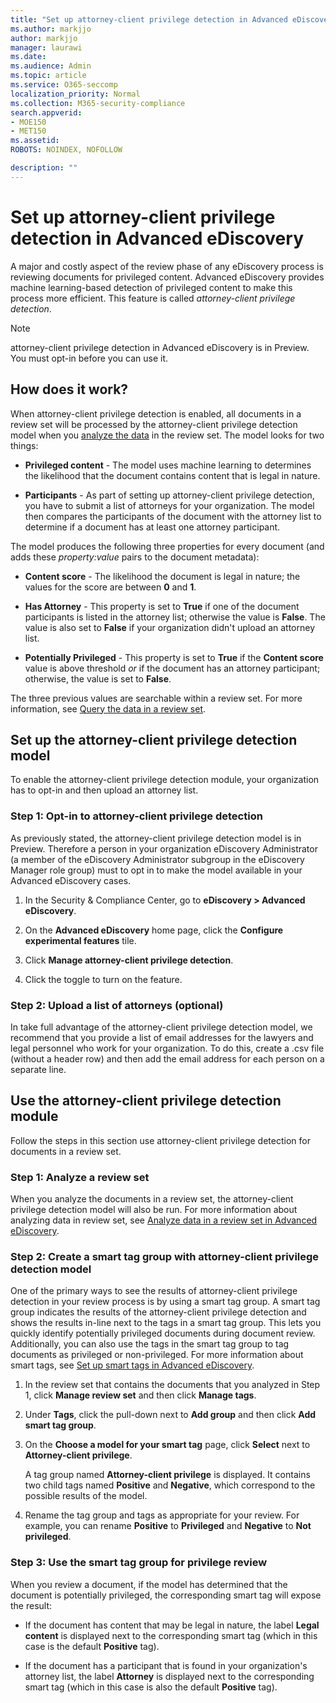 ```yaml
---
title: "Set up attorney-client privilege detection in Advanced eDiscovery"
ms.author: markjjo
author: markjjo
manager: laurawi
ms.date: 
ms.audience: Admin
ms.topic: article
ms.service: O365-seccomp
localization_priority: Normal
ms.collection: M365-security-compliance 
search.appverid: 
- MOE150
- MET150
ms.assetid: 
ROBOTS: NOINDEX, NOFOLLOW 

description: ""
---
```


# Set up attorney-client privilege detection in Advanced eDiscovery

A major and costly aspect of the review phase of any eDiscovery process is reviewing documents for privileged content. Advanced eDiscovery provides machine learning-based detection of privileged content to make this process more efficient. This feature is called *attorney-client privilege detection*.

> [!NOTE]
> attorney-client privilege detection in Advanced eDiscovery is in Preview. You must opt-in before you can use it.

## How does it work?

When attorney-client privilege detection is enabled, all documents in a review set will be processed by the attorney-client privilege detection model when you [ analyze the data](analyzing-data-in-review-set.md) in the review set. The model looks for two things:

- **Privileged content** - The model uses machine learning to determines the likelihood that the document contains content that is legal in nature.

- **Participants** - As part of setting up attorney-client privilege detection, you have to submit a list of attorneys for your organization. The model then compares the participants of the document with the attorney list to determine if a document has at least one attorney participant.

The model produces the following three properties for every document (and adds these *property:value* pairs to the document metadata):

- **Content score** - The likelihood the document is legal in nature; the values for the score are between **0** and **1**.

- **Has Attorney** - This property is set to **True** if one of the document participants is listed in the attorney list; otherwise the value is **False**. The value is also set to **False** if your organization didn't upload an attorney list.

- **Potentially Privileged** - This property is set to **True** if the **Content score** value is above threshold *or* if the document has an attorney participant; otherwise, the value is set to **False**.

The three previous values are searchable within a review set. For more information, see [Query the data in a review set](review-set-search.md).

## Set up the attorney-client privilege detection model

To enable the attorney-client privilege detection module, your organization has to opt-in and then upload an attorney list.

### Step 1: Opt-in to attorney-client privilege detection

As previously stated, the attorney-client privilege detection model is in Preview. Therefore a person in your organization eDiscovery Administrator (a member of the eDiscovery Administrator subgroup in the eDiscovery Manager role group) must to opt in to make the model available in your Advanced eDiscovery cases.

1. In the Security & Compliance Center, go to **eDiscovery > Advanced eDiscovery**.

2. On the **Advanced eDiscovery** home page, click the **Configure experimental features** tile.

3. Click **Manage attorney-client privilege detection**.

4. Click the toggle to turn on the feature.

### Step 2: Upload a list of attorneys (optional)

In take full advantage of the attorney-client privilege detection model, we recommend that you provide a list of email addresses for the lawyers and legal personnel who work for your organization. To do this, create a .csv file (without a header row) and then add the email address for each person on a separate line.

## Use the attorney-client privilege detection module

Follow the steps in this section use attorney-client privilege detection for documents in a review set.

### Step 1: Analyze a review set

When you analyze the documents in a review set, the attorney-client privilege detection model will also be run. For more information about analyzing data in review set, see [Analyze data in a review set in Advanced eDiscovery](analyzing-data-in-review-set.md).

### Step 2: Create a smart tag group with attorney-client privilege detection model

One of the primary ways to see the results of attorney-client privilege detection in your review process is by using a smart tag group. A smart tag group indicates the results of the attorney-client privilege detection and shows the results in-line next to the tags in a smart tag group. This lets you quickly identify potentially privileged documents during document review. Additionally, you can also use the tags in the smart tag group to tag documents as privileged or non-privileged. For more information about smart tags, see [Set up smart tags in Advanced eDiscovery](smart-tags.md).

1. In the review set that contains the documents that you analyzed in Step 1, click **Manage review set** and then click **Manage tags**.
 
2. Under **Tags**, click the pull-down next to **Add group** and then click **Add smart tag group**.

3. On the **Choose a model for your smart tag** page, click **Select** next to **Attorney-client privilege**.

   A tag group named **Attorney-client privilege** is displayed. It contains two child tags named **Positive** and **Negative**, which correspond to the possible results of the model.

3. Rename the tag group and tags as appropriate for your review. For example, you can rename **Positive** to **Privileged** and **Negative** to **Not privileged**.

### Step 3: Use the smart tag group for privilege review

When you review a document, if the model has determined that the document is potentially privileged, the corresponding smart tag will expose the result:

- If the document has content that may be legal in nature, the label **Legal content** is displayed next to the corresponding smart tag (which in this case is the default **Positive** tag).

- If the document has a participant that is found in your organization's attorney list, the label **Attorney** is displayed next to the corresponding smart tag (which in this case is also the default **Positive** tag).